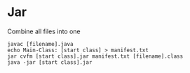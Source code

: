 # Jar
Combine all files into one
```
javac [filename].java
echo Main-Class: [start class] > manifest.txt
jar cvfm [start class].jar manifest.txt [filename].class
java -jar [start class].jar
```

